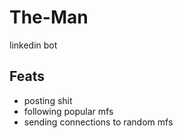 # The-Man
linkedin bot


## Feats
- posting shit
- following popular mfs
- sending connections to random mfs
